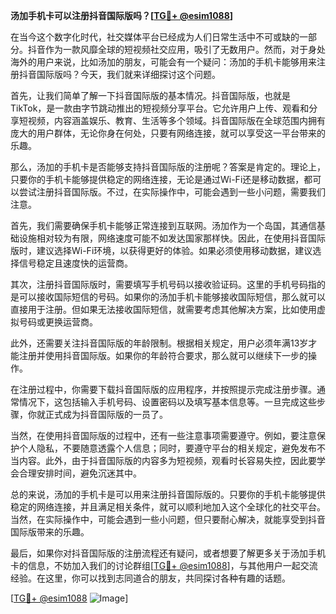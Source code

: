 **汤加手机卡可以注册抖音国际版吗？[[TG💪+ @esim1088](https://t.me/s/esim1088)]**

在当今这个数字化时代，社交媒体平台已经成为人们日常生活中不可或缺的一部分。抖音作为一款风靡全球的短视频社交应用，吸引了无数用户。然而，对于身处海外的用户来说，比如汤加的朋友，可能会有一个疑问：汤加的手机卡能够用来注册抖音国际版吗？今天，我们就来详细探讨这个问题。

首先，让我们简单了解一下抖音国际版的基本情况。抖音国际版，也就是TikTok，是一款由字节跳动推出的短视频分享平台。它允许用户上传、观看和分享短视频，内容涵盖娱乐、教育、生活等多个领域。抖音国际版在全球范围内拥有庞大的用户群体，无论你身在何处，只要有网络连接，就可以享受这一平台带来的乐趣。

那么，汤加的手机卡是否能够支持抖音国际版的注册呢？答案是肯定的。理论上，只要你的手机卡能够提供稳定的网络连接，无论是通过Wi-Fi还是移动数据，都可以尝试注册抖音国际版。不过，在实际操作中，可能会遇到一些小问题，需要我们注意。

首先，我们需要确保手机卡能够正常连接到互联网。汤加作为一个岛国，其通信基础设施相对较为有限，网络速度可能不如发达国家那样快。因此，在使用抖音国际版时，建议选择Wi-Fi环境，以获得更好的体验。如果必须使用移动数据，建议选择信号稳定且速度快的运营商。

其次，注册抖音国际版时，需要填写手机号码以接收验证码。这里的手机号码指的是可以接收国际短信的号码。如果你的汤加手机卡能够接收国际短信，那么就可以直接用于注册。但如果无法接收国际短信，就需要考虑其他解决方案，比如使用虚拟号码或更换运营商。

此外，还需要关注抖音国际版的年龄限制。根据相关规定，用户必须年满13岁才能注册并使用抖音国际版。如果你的年龄符合要求，那么就可以继续下一步的操作。

在注册过程中，你需要下载抖音国际版的应用程序，并按照提示完成注册步骤。通常情况下，这包括输入手机号码、设置密码以及填写基本信息等。一旦完成这些步骤，你就正式成为抖音国际版的一员了。

当然，在使用抖音国际版的过程中，还有一些注意事项需要遵守。例如，要注意保护个人隐私，不要随意透露个人信息；同时，要遵守平台的相关规定，避免发布不当内容。此外，由于抖音国际版的内容多为短视频，观看时长容易失控，因此要学会合理安排时间，避免沉迷其中。

总的来说，汤加的手机卡是可以用来注册抖音国际版的。只要你的手机卡能够提供稳定的网络连接，并且满足相关条件，就可以顺利地加入这个全球化的社交平台。当然，在实际操作中，可能会遇到一些小问题，但只要耐心解决，就能享受到抖音国际版带来的乐趣。

最后，如果你对抖音国际版的注册流程还有疑问，或者想要了解更多关于汤加手机卡的信息，不妨加入我们的讨论群组[[TG💪+ @esim1088](https://t.me/s/esim1088)]，与其他用户一起交流经验。在这里，你可以找到志同道合的朋友，共同探讨各种有趣的话题。

[[TG💪+ @esim1088](https://t.me/s/esim1088) ![Image](https://i.postimg.cc/4NQfJmqS/Snipaste-2025-05-13-00-14-12.png)]
